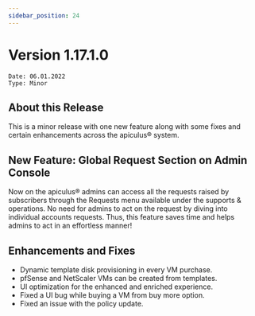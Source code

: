 ```yaml
---
sidebar_position: 24
---
```

# Version 1.17.1.0
```
Date: 06.01.2022
Type: Minor
```

## About this Release

This is a minor release with one new feature along with some fixes and certain enhancements across the apiculus® system.

## New Feature: Global Request Section on Admin Console

Now on the apiculus® admins can access all the requests raised by subscribers through the Requests menu available under the supports & operations. No need for admins to act on the request by diving into individual accounts requests. Thus, this feature saves time and helps admins to act in an effortless manner!

## Enhancements and Fixes

- Dynamic template disk provisioning in every VM purchase.
- pfSense and NetScaler VMs can be created from templates.
- UI optimization for the enhanced and enriched experience.
- Fixed a UI bug while buying a VM from buy more option.
- Fixed an issue with the policy update.
